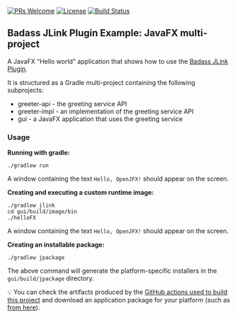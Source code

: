 [![PRs Welcome](https://img.shields.io/badge/PRs-welcome-brightgreen.svg?style=flat-square)](http://makeapullrequest.com)
[![License](https://img.shields.io/badge/License-Apache%202.0-blue.svg)](https://github.com/beryx-gist/badass-jlink-example-javafx-multiproject/blob/master/LICENSE)
[![Build Status](https://img.shields.io/github/workflow/status/beryx-gist/badass-jlink-example-javafx-multiproject/Gradle%20Build)](https://github.com/beryx-gist/badass-jlink-example-javafx-multiproject/actions?query=workflow%3A%22Gradle+Build%22)

## Badass JLink Plugin Example: JavaFX multi-project ##

A JavaFX "Hello world" application that shows how to use the [Badass JLink Plugin](https://github.com/beryx/badass-jlink-plugin/).

It is structured as a Gradle multi-project containing the following subprojects:

- greeter-api - the greeting service API
- greeter-impl - an implementation of the greeting service API
- gui - a JavaFX application that uses the greeting service   


### Usage
**Running with gradle:**
```
./gradlew run
```

A window containing the text `Hello, OpenJFX!` should appear on the screen.


**Creating and executing a custom runtime image:**
```
./gradlew jlink
cd gui/build/image/bin
./helloFX
```

A window containing the text `Hello, OpenJFX!` should appear on the screen.

**Creating an installable package:**
```
./gradlew jpackage
```

The above command will generate the platform-specific installers in the `gui/build/jpackage` directory.

:bulb: You can check the artifacts produced by the [GitHub actions used to build this project](https://github.com/beryx-gist/badass-jlink-example-javafx-multiproject/actions?query=workflow%3A%22Gradle+Build%22) and download an application package for your platform (such as [from here](https://github.com/beryx-gist/badass-jlink-example-javafx-multiproject/actions/runs/287740188)).
